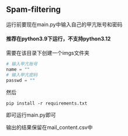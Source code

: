 ## Spam-filtering
运行前要现在main.py中输入自己的甲亢账号和密码

#### 推荐在python3.9下运行，不支持python3.12

需要在该目录下创建一个imgs文件夹

```python
# 输入甲亢账号
name = "" 
# 输入甲亢密码
passwd = ""
```
然后
```shell
pip install -r requirements.txt
```
即可运行main.py即可

输出的结果保留在mail_content.csv中
